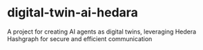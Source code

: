 # digital-twin-ai-hedara
A project for creating AI agents as digital twins, leveraging Hedera Hashgraph for secure and efficient communication

